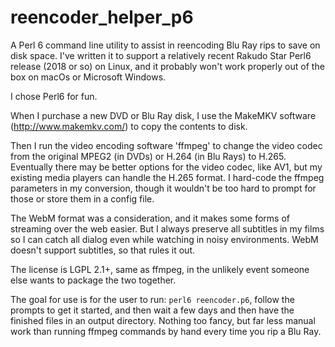 # reencoder_helper_p6

A Perl 6 command line utility to assist in reencoding Blu Ray rips to save on disk space.  I've written it to support a relatively recent Rakudo Star Perl6 release (2018 or so) on Linux, and it probably won't work properly out of the box on macOs or Microsoft Windows.

I chose Perl6 for fun.

When I purchase a new DVD or Blu Ray disk, I use the MakeMKV software (http://www.makemkv.com/) to copy the contents to disk.

Then I run the video encoding software 'ffmpeg' to change the video codec from the original MPEG2 (in DVDs) or H.264 (in Blu Rays) to H.265.  Eventually there may be better options for the video codec, like AV1, but my existing media players can handle the H.265 format.  I hard-code the ffmpeg parameters in my conversion, though it wouldn't be too hard to prompt for those or store them in a config file.

The WebM format was a consideration, and it makes some forms of streaming over the web easier.  But I always preserve all subtitles in my films so I can catch all dialog even while watching in noisy environments.  WebM doesn't support subtitles, so that rules it out.

The license is LGPL 2.1+, same as ffmpeg, in the unlikely event someone else wants to package the two together.

The goal for use is for the user to run: ``perl6 reencoder.p6``, follow the prompts to get it started, and then wait a few days and then have the finished files in an output directory.  Nothing too fancy, but far less manual work than running ffmpeg commands by hand every time you rip a Blu Ray.
